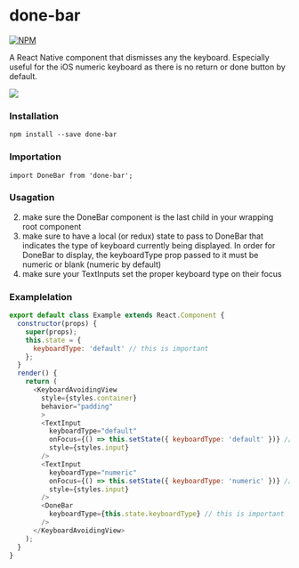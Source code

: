 # done-bar

[![NPM](https://nodei.co/npm/done-bar.png?downloads=true)](https://www.npmjs.com/package/done-bar)

A React Native component that dismisses any the keyboard.  Especially useful for the iOS numeric keyboard as there is no return or done button by default.

![](https://media.giphy.com/media/l0MYsBvyAwkfATeBG/giphy.gif)

### Installation

`npm install --save done-bar`

### Importation

`import DoneBar from 'done-bar';`

### Usagation
2. make sure the DoneBar component is the last child in your wrapping root component
3. make sure to have a local (or redux) state to pass to DoneBar that indicates the type of keyboard currently being displayed.  In order for DoneBar to display, the keyboardType prop passed to it must be numeric or blank (numeric by default)
4. make sure your TextInputs set the proper keyboard type on their focus

### Examplelation
```javascript
export default class Example extends React.Component {
  constructor(props) {
    super(props);
    this.state = {
      keyboardType: 'default' // this is important
    };
  }
  render() {
    return (
      <KeyboardAvoidingView
        style={styles.container}
        behavior="padding"
        >
        <TextInput
          keyboardType="default"
          onFocus={() => this.setState({ keyboardType: 'default' })} // these are important
          style={styles.input}
        />
        <TextInput
          keyboardType="numeric"
          onFocus={() => this.setState({ keyboardType: 'numeric' })} // these are important
          style={styles.input}
        />
        <DoneBar
          keyboardType={this.state.keyboardType} // this is important
        />
      </KeyboardAvoidingView>
    );
  }
}
```
